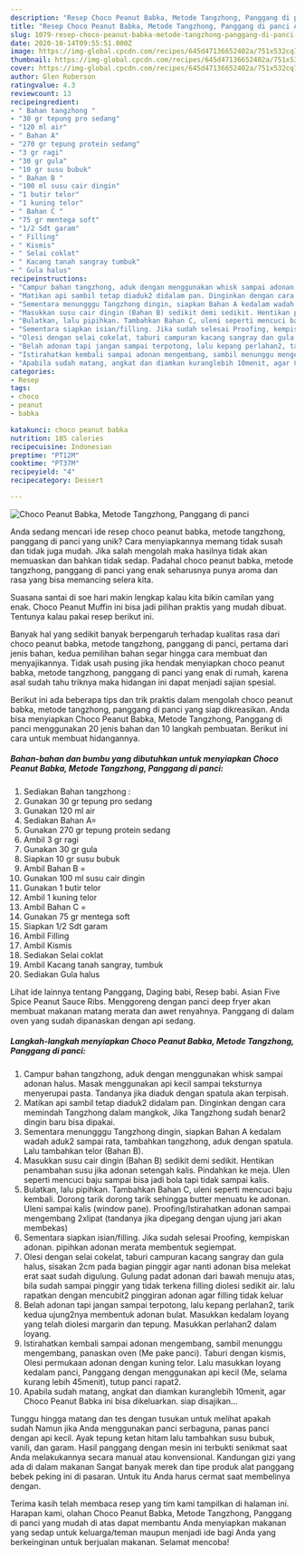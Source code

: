 ```yaml
---
description: "Resep Choco Peanut Babka, Metode Tangzhong, Panggang di panci Anti Gagal"
title: "Resep Choco Peanut Babka, Metode Tangzhong, Panggang di panci Anti Gagal"
slug: 1079-resep-choco-peanut-babka-metode-tangzhong-panggang-di-panci-anti-gagal
date: 2020-10-14T09:55:51.000Z
image: https://img-global.cpcdn.com/recipes/645d47136652402a/751x532cq70/choco-peanut-babka-metode-tangzhong-panggang-di-panci-foto-resep-utama.jpg
thumbnail: https://img-global.cpcdn.com/recipes/645d47136652402a/751x532cq70/choco-peanut-babka-metode-tangzhong-panggang-di-panci-foto-resep-utama.jpg
cover: https://img-global.cpcdn.com/recipes/645d47136652402a/751x532cq70/choco-peanut-babka-metode-tangzhong-panggang-di-panci-foto-resep-utama.jpg
author: Glen Roberson
ratingvalue: 4.3
reviewcount: 13
recipeingredient:
- " Bahan tangzhong "
- "30 gr tepung pro sedang"
- "120 ml air"
- " Bahan A"
- "270 gr tepung protein sedang"
- "3 gr ragi"
- "30 gr gula"
- "10 gr susu bubuk"
- " Bahan B "
- "100 ml susu cair dingin"
- "1 butir telor"
- "1 kuning telor"
- " Bahan C "
- "75 gr mentega soft"
- "1/2 Sdt garam"
- " Filling"
- " Kismis"
- " Selai coklat"
- " Kacang tanah sangray tumbuk"
- " Gula halus"
recipeinstructions:
- "Campur bahan tangzhong, aduk dengan menggunakan whisk sampai adonan halus. Masak menggunakan api kecil sampai teksturnya menyerupai pasta. Tandanya jika diaduk dengan spatula akan terpisah."
- "Matikan api sambil tetap diaduk2 didalam pan. Dinginkan dengan cara memindah Tangzhong dalam mangkok, Jika Tangzhong sudah benar2 dingin baru bisa dipakai."
- "Sementara menungggu Tangzhong dingin, siapkan Bahan A kedalam wadah aduk2 sampai rata, tambahkan tangzhong, aduk dengan spatula. Lalu tambahkan telor (Bahan B)."
- "Masukkan susu cair dingin (Bahan B) sedikit demi sedikit. Hentikan penambahan susu jika adonan setengah kalis. Pindahkan ke meja. Ulen seperti mencuci baju sampai bisa jadi bola tapi tidak sampai kalis."
- "Bulatkan, lalu pipihkan. Tambahkan Bahan C, uleni seperti mencuci baju kembali. Dorong tarik dorong tarik sehingga butter menuatu ke adonan. Uleni sampai kalis (window pane). Proofing/Istirahatkan adonan sampai mengembang 2xlipat (tandanya jika dipegang dengan ujung jari akan membekas)"
- "Sementara siapkan isian/filling. Jika sudah selesai Proofing, kempiskan adonan. pipihkan adonan merata membentuk segiempat."
- "Olesi dengan selai cokelat, taburi campuran kacang sangray dan gula halus, sisakan 2cm pada bagian pinggir agar nanti adonan bisa melekat erat saat sudah digulung. Gulung padat adonan dari bawah menuju atas, bila sudah sampai pinggir yang tidak terkena filling diolesi sedikit air. lalu rapatkan dengan mencubit2 pinggiran adonan agar filling tidak keluar"
- "Belah adonan tapi jangan sampai terpotong, lalu kepang perlahan2, tarik kedua ujung2nya membentuk adonan bulat. Masukkan kedalam loyang yang telah diolesi margarin dan tepung. Masukkan perlahan2 dalam loyang."
- "Istirahatkan kembali sampai adonan mengembang, sambil menunggu mengembang, panaskan oven (Me pake panci). Taburi dengan kismis, Olesi permukaan adonan dengan kuning telor. Lalu masukkan loyang kedalam panci, Panggang dengan menggunakan api kecil (Me, selama kurang lebih 45menit), tutup panci rapat2."
- "Apabila sudah matang, angkat dan diamkan kuranglebih 10menit, agar Choco Peanut Babka ini bisa dikeluarkan. siap disajikan..."
categories:
- Resep
tags:
- choco
- peanut
- babka

katakunci: choco peanut babka 
nutrition: 185 calories
recipecuisine: Indonesian
preptime: "PT12M"
cooktime: "PT37M"
recipeyield: "4"
recipecategory: Dessert

---
```



![Choco Peanut Babka, Metode Tangzhong, Panggang di panci](https://img-global.cpcdn.com/recipes/645d47136652402a/751x532cq70/choco-peanut-babka-metode-tangzhong-panggang-di-panci-foto-resep-utama.jpg)

Anda sedang mencari ide resep choco peanut babka, metode tangzhong, panggang di panci yang unik? Cara menyiapkannya memang tidak susah dan tidak juga mudah. Jika salah mengolah maka hasilnya tidak akan memuaskan dan bahkan tidak sedap. Padahal choco peanut babka, metode tangzhong, panggang di panci yang enak seharusnya punya aroma dan rasa yang bisa memancing selera kita.

Suasana santai di soe hari makin lengkap kalau kita bikin camilan yang enak. Choco Peanut Muffin ini bisa jadi pilihan praktis yang mudah dibuat. Tentunya kalau pakai resep berikut ini.

Banyak hal yang sedikit banyak berpengaruh terhadap kualitas rasa dari choco peanut babka, metode tangzhong, panggang di panci, pertama dari jenis bahan, kedua pemilihan bahan segar hingga cara membuat dan menyajikannya. Tidak usah pusing jika hendak menyiapkan choco peanut babka, metode tangzhong, panggang di panci yang enak di rumah, karena asal sudah tahu triknya maka hidangan ini dapat menjadi sajian spesial.


Berikut ini ada beberapa tips dan trik praktis dalam mengolah choco peanut babka, metode tangzhong, panggang di panci yang siap dikreasikan. Anda bisa menyiapkan Choco Peanut Babka, Metode Tangzhong, Panggang di panci menggunakan 20 jenis bahan dan 10 langkah pembuatan. Berikut ini cara untuk membuat hidangannya.

<!--inarticleads1-->

##### Bahan-bahan dan bumbu yang dibutuhkan untuk menyiapkan Choco Peanut Babka, Metode Tangzhong, Panggang di panci:

1. Sediakan  Bahan tangzhong :
1. Gunakan 30 gr tepung pro sedang
1. Gunakan 120 ml air
1. Sediakan  Bahan A=
1. Gunakan 270 gr tepung protein sedang
1. Ambil 3 gr ragi
1. Gunakan 30 gr gula
1. Siapkan 10 gr susu bubuk
1. Ambil  Bahan B =
1. Gunakan 100 ml susu cair dingin
1. Gunakan 1 butir telor
1. Ambil 1 kuning telor
1. Ambil  Bahan C =
1. Gunakan 75 gr mentega soft
1. Siapkan 1/2 Sdt garam
1. Ambil  Filling
1. Ambil  Kismis
1. Sediakan  Selai coklat
1. Ambil  Kacang tanah sangray, tumbuk
1. Sediakan  Gula halus


Lihat ide lainnya tentang Panggang, Daging babi, Resep babi. Asian Five Spice Peanut Sauce Ribs. Menggoreng dengan panci deep fryer akan membuat makanan matang merata dan awet renyahnya. Panggang di dalam oven yang sudah dipanaskan dengan api sedang. 

<!--inarticleads2-->

##### Langkah-langkah menyiapkan Choco Peanut Babka, Metode Tangzhong, Panggang di panci:

1. Campur bahan tangzhong, aduk dengan menggunakan whisk sampai adonan halus. Masak menggunakan api kecil sampai teksturnya menyerupai pasta. Tandanya jika diaduk dengan spatula akan terpisah.
1. Matikan api sambil tetap diaduk2 didalam pan. Dinginkan dengan cara memindah Tangzhong dalam mangkok, Jika Tangzhong sudah benar2 dingin baru bisa dipakai.
1. Sementara menungggu Tangzhong dingin, siapkan Bahan A kedalam wadah aduk2 sampai rata, tambahkan tangzhong, aduk dengan spatula. Lalu tambahkan telor (Bahan B).
1. Masukkan susu cair dingin (Bahan B) sedikit demi sedikit. Hentikan penambahan susu jika adonan setengah kalis. Pindahkan ke meja. Ulen seperti mencuci baju sampai bisa jadi bola tapi tidak sampai kalis.
1. Bulatkan, lalu pipihkan. Tambahkan Bahan C, uleni seperti mencuci baju kembali. Dorong tarik dorong tarik sehingga butter menuatu ke adonan. Uleni sampai kalis (window pane). Proofing/Istirahatkan adonan sampai mengembang 2xlipat (tandanya jika dipegang dengan ujung jari akan membekas)
1. Sementara siapkan isian/filling. Jika sudah selesai Proofing, kempiskan adonan. pipihkan adonan merata membentuk segiempat.
1. Olesi dengan selai cokelat, taburi campuran kacang sangray dan gula halus, sisakan 2cm pada bagian pinggir agar nanti adonan bisa melekat erat saat sudah digulung. Gulung padat adonan dari bawah menuju atas, bila sudah sampai pinggir yang tidak terkena filling diolesi sedikit air. lalu rapatkan dengan mencubit2 pinggiran adonan agar filling tidak keluar
1. Belah adonan tapi jangan sampai terpotong, lalu kepang perlahan2, tarik kedua ujung2nya membentuk adonan bulat. Masukkan kedalam loyang yang telah diolesi margarin dan tepung. Masukkan perlahan2 dalam loyang.
1. Istirahatkan kembali sampai adonan mengembang, sambil menunggu mengembang, panaskan oven (Me pake panci). Taburi dengan kismis, Olesi permukaan adonan dengan kuning telor. Lalu masukkan loyang kedalam panci, Panggang dengan menggunakan api kecil (Me, selama kurang lebih 45menit), tutup panci rapat2.
1. Apabila sudah matang, angkat dan diamkan kuranglebih 10menit, agar Choco Peanut Babka ini bisa dikeluarkan. siap disajikan...


Tunggu hingga matang dan tes dengan tusukan untuk melihat apakah sudah Namun jika Anda menggunakan panci serbaguna, panas panci dengan api kecil. Ayak tepung ketan hitam lalu tambahkan susu bubuk, vanili, dan garam. Hasil panggang dengan mesin ini terbukti senikmat saat Anda melakukannya secara manual atau konvensional. Kandungan gizi yang ada di dalam makanan Sangat banyak merek dan tipe produk alat panggang bebek peking ini di pasaran. Untuk itu Anda harus cermat saat membelinya dengan. 

Terima kasih telah membaca resep yang tim kami tampilkan di halaman ini. Harapan kami, olahan Choco Peanut Babka, Metode Tangzhong, Panggang di panci yang mudah di atas dapat membantu Anda menyiapkan makanan yang sedap untuk keluarga/teman maupun menjadi ide bagi Anda yang berkeinginan untuk berjualan makanan. Selamat mencoba!

